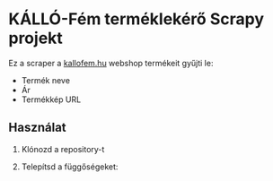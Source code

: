 # KÁLLÓ-Fém terméklekérő Scrapy projekt

Ez a scraper a [kallofem.hu](https://kallofem.hu/shop/group/keriteselemek) webshop termékeit gyűjti le:

- Termék neve
- Ár
- Termékkép URL

## Használat

1. Klónozd a repository-t

2. Telepítsd a függőségeket:

